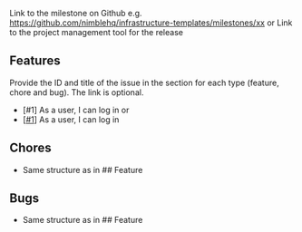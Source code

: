 Link to the milestone on Github e.g. https://github.com/nimblehq/infrastructure-templates/milestones/xx
or
Link to the project management tool for the release

## Features

Provide the ID and title of the issue in the section for each type (feature, chore and bug). The link is optional.

- [#1] As a user, I can log in
or
- [[#1](https://github.com/nimblehq/infrastructure-templates/issues/1234)] As a user, I can log in

## Chores

- Same structure as in ## Feature

## Bugs

- Same structure as in ## Feature
